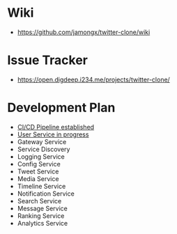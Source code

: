 # Wiki
- https://github.com/jamongx/twitter-clone/wiki

# Issue Tracker
- https://open.digdeep.i234.me/projects/twitter-clone/

# Development Plan
- [CI/CD Pipeline established](https://github.com/jamongx/twitter-clone/wiki#build-cicd-pipeline)
- [User Service in progress](https://github.com/jamongx/twitter-clone-user-service)
- Gateway Service
- Service Discovery
- Logging Service
- Config Service
- Tweet Service
- Media Service
- Timeline Service
- Notification Service
- Search Service
- Message Service
- Ranking Service
- Analytics Service
